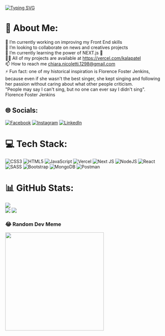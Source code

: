 <a text-align="center" href="https://git.io/typing-svg"><img src="https://readme-typing-svg.demolab.com?font=Fira+Code&weight=700&size=16&duration=3000&pause=3000&color=0EB68D&center=true&vCenter=true&width=435&lines=Hi+%F0%9F%91%8B%2C+I'm+Chiara+Nicoletti;I'm+a+junior+Front+End+Developer+from+Sicily;Nice+to+meet+you!+%F0%9F%98%8A" alt="Typing SVG" /></a>


# 💫 About Me:
🔭 I’m currently working on improving my Front End skills<br>👯 I’m looking to collaborate on news and creatives projects<br>🌱 I’m currently learning the power of NEXT.js 💪<br>👨‍💻 All of my projects are available at https://vercel.com/kalapatel<br>
📫 How to reach me chiara.nicoletti.1298@gmail.com<br>⚡ Fun fact: one of my historical inspiration is Florence Foster Jenkins, because even if she wasn't the best singer, she kept singing and following her passion without caring about what other people criticism.<br>"People may say I can't sing, but no one can ever say I didn't sing". Florence Foster Jenkins <br>


## 🌐 Socials:
[![Facebook](https://img.shields.io/badge/Facebook-%231877F2.svg?logo=Facebook&logoColor=white)](https://facebook.com/chiara.nicoletti.31) [![Instagram](https://img.shields.io/badge/Instagram-%23E4405F.svg?logo=Instagram&logoColor=white)](https://instagram.com/kala_patell) [![LinkedIn](https://img.shields.io/badge/LinkedIn-%230077B5.svg?logo=linkedin&logoColor=white)](https://linkedin.com/in/chiara-nicoletti-b06673258) 

# 💻 Tech Stack:
![CSS3](https://img.shields.io/badge/css3-%231572B6.svg?style=for-the-badge&logo=css3&logoColor=white) ![HTML5](https://img.shields.io/badge/html5-%23E34F26.svg?style=for-the-badge&logo=html5&logoColor=white) ![JavaScript](https://img.shields.io/badge/javascript-%23323330.svg?style=for-the-badge&logo=javascript&logoColor=%23F7DF1E) ![Vercel](https://img.shields.io/badge/vercel-%23000000.svg?style=for-the-badge&logo=vercel&logoColor=white) ![Next JS](https://img.shields.io/badge/Next-black?style=for-the-badge&logo=next.js&logoColor=white) ![NodeJS](https://img.shields.io/badge/node.js-6DA55F?style=for-the-badge&logo=node.js&logoColor=white) ![React](https://img.shields.io/badge/react-%2320232a.svg?style=for-the-badge&logo=react&logoColor=%2361DAFB) ![SASS](https://img.shields.io/badge/SASS-hotpink.svg?style=for-the-badge&logo=SASS&logoColor=white) ![Bootstrap](https://img.shields.io/badge/bootstrap-%23563D7C.svg?style=for-the-badge&logo=bootstrap&logoColor=white) ![MongoDB](https://img.shields.io/badge/MongoDB-%234ea94b.svg?style=for-the-badge&logo=mongodb&logoColor=white) ![Postman](https://img.shields.io/badge/Postman-FF6C37?style=for-the-badge&logo=postman&logoColor=white)
# 📊 GitHub Stats:
![](https://github-readme-stats.vercel.app/api/top-langs/?username=KalaPatel&theme=vue-dark&hide_border=false&include_all_commits=false&count_private=false&layout=compact)<br/>
![](https://github-readme-stats.vercel.app/api?username=KalaPatel&theme=vue-dark&hide_border=false&include_all_commits=false&count_private=false) 
![](https://github-readme-streak-stats.herokuapp.com/?user=KalaPatel&theme=vue-dark&hide_border=false)

### 😂 Random Dev Meme
<img  margin="0 auto" src="https://rm.up.railway.app/" width="312px"/>

